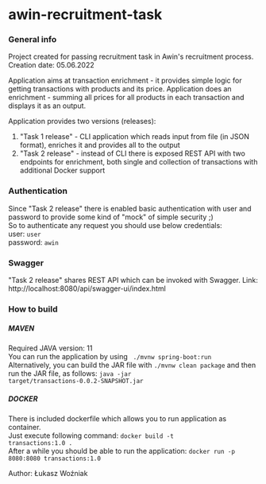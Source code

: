 # awin-recruitment-task

### General info

Project created for passing recruitment task in Awin's recruitment process.<br>
Creation date: 05.06.2022

Application aims at transaction enrichment - it provides simple logic for 
getting transactions with products and its price. 
Application does an enrichment - summing all prices for all products in each transaction and displays it as an output.

Application provides two versions (releases):
1. "Task 1 release" - CLI application which reads input from file (in JSON format), enriches it and provides all to the output
2. "Task 2 release" - instead of CLI there is exposed REST API with two endpoints for enrichment, both single and collection of transactions
with additional Docker support

### Authentication
Since "Task 2 release" there is enabled basic authentication with user and password to provide
some kind of "mock" of simple security ;) <br>
So to authenticate any request you should use below credentials:<br>
user: <code>user</code><br>
password: <code>awin</code>

### Swagger
"Task 2 release" shares REST API which can be invoked with Swagger.
Link: <url>http://localhost:8080/api/swagger-ui/index.html </url>

### How to build

##### MAVEN
Required JAVA version: 11 <br>
You can run the application by using
<code> ./mvnw spring-boot:run </code>
<br>
Alternatively, you can build the JAR file with
<code>./mvnw clean package</code>
and then run the JAR file, as follows:
<code>java -jar target/transactions-0.0.2-SNAPSHOT.jar</code>

##### DOCKER
There is included dockerfile which allows you to run application as container.<br>
Just execute following command:
<code>docker build -t transactions:1.0 .</code><br>
After a while you should be able to run the application:
<code>docker run -p 8080:8080 transactions:1.0 </code>

Author: Łukasz Woźniak
